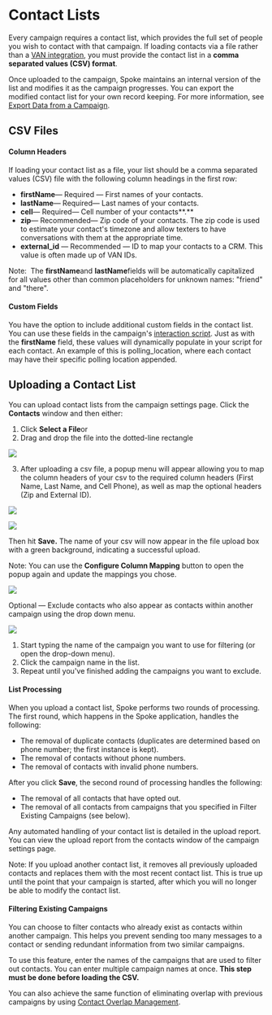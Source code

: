 # Contact Lists

Every campaign requires a contact list, which provides the full
set of people you wish to contact with that campaign. If loading
contacts via a file rather than a [VAN integration](https://docs.spokerewired.com/article/93-van-list-loading), you must provide the contact list in a **comma separated values (CSV) format**.

Once uploaded to the campaign, Spoke maintains an internal
version of the list and modifies it as the campaign progresses.
You can export the modified contact list for your own record
keeping. For more information, see [Export Data from a Campaign](https://docs.spokerewired.com/article/71-export-data-from-a-campaign).

**CSV Files**
-------------

#### **Column Headers**

If loading your contact list as a file, your list should be a
comma separated values (CSV) file with the following column
headings in the first row:

* **firstName**— Required — First names of your
  contacts.
* **lastName**— Required— Last names of your
  contacts.
* **cell**— Required— Cell number of your
  contacts**.**
* **zip**— Recommended— Zip code of your
  contacts. The zip code is used to estimate your
  contact's timezone and allow texters to have
  conversations with them at the appropriate time.
* **external\_id** — Recommended — ID to map your
  contacts to a CRM. This value is often made up of VAN IDs.

Note:  The  **firstName**and **lastName**fields will be
automatically capitalized for all values other than common
placeholders for unknown names: "friend" and
"there".

#### **Custom Fields**

You have the option to include additional custom fields in the
contact list. You can use these fields in the campaign's [interaction script](https://docs.spokerewired.com/article/38-interaction-scripts). Just as with the **firstName** field, these values will dynamically
populate in your script for each contact. An example of this is
polling_location, where each contact may have their specific
polling location appended.

**Uploading a Contact List**
----------------------------

You can upload contact lists from the campaign settings page.
Click the **Contacts** window and then either:

1. Click **Select a File**or
2. Drag and drop the file into the dotted-line rectangle

![](https://lh4.googleusercontent.com/EfxgdyBzzn2Hl-ELdAzXlIdA0TuXOxcPb6mRJ9lwJuDqA9haWwRAyv7oI2C7oSsSZQH1HHnHDnOub9DXdCMD1a4O8DH-O8-g2HMdqHjd1hKkQ1pcwhR-LfxeFiraiPleXauMWJASB4bl_ucmvF7uhS4)

3. After uploading a csv file, a popup menu will appear
   allowing you to map the column headers of your csv to the
   required column headers (First Name, Last Name, and Cell
   Phone), as well as map the optional headers (Zip and
   External ID).

![](https://lh5.googleusercontent.com/Xfv5mgVxggIXqrYWB50eLEKd1eE6JCyMufIo7x_-VLf70PPhyfHWxbR0C3wfXFJkr7IUd7I_ecp_4kr3bPThu4FcSCSKadRNPgjfey_caH-bZA4DUomo9JN_imKGqey3B794F2PWsJGrIZ6XEGCo22U)

![](https://lh5.googleusercontent.com/17hMw0YzflF7ln_klrxQzqRPlgHQwl_kCiGwP_EzZbN3dPRIDhmPy2qPpGa8Rm4oZsve3ORGGWunrja1ZZWvylDjZhLdL_WuKYVAbx8LLYS-D5IjFH6_Wy57qnbFho7nsyS8G-BywJVIwcFqnuB3xiE)

Then hit **Save.** The name of your csv will now appear in the
file upload box with a green background, indicating a successful
upload.

Note: You can use the **Configure Column Mapping** button to open
the popup again and update the mappings you chose.

![](https://lh6.googleusercontent.com/zpGMQ74h9RiFV_2l5FPgbaexgXXAdrC70zuV-F3rMCQtr0-3_3lGIENxplmeWsTXqVZ19bwHX8r7BpQr0XAibcKpKnYgCJBnRnazHzHfglEsfnio03iDPNyih9-J_oBNrMQh9O5hPButF31WOddYXz0)

Optional — Exclude contacts who also appear as contacts
within another campaign using the drop down menu.

![](https://lh5.googleusercontent.com/PjL4c34dSxex9bUAgT_YATRktpVkPuxQXQ7dAtIl8ZsrByfiZ5pYvgDNqJax6xYEVA8Z5Zv1vds3lvj5p5Su6HT9X724r3-l7cFrLl46M2x3Nlw2KUgBM2hC2hItRI1uJji_Pp10fAlhBIjgEFm2PWE)

1. Start typing the name of the campaign you want to use for
   filtering (or open the drop-down menu).
2. Click the campaign name in the list.
3. Repeat until you've finished adding the campaigns you
   want to exclude.

#### List Processing

When you upload a contact list, Spoke performs two rounds of
processing. The first round, which happens in the Spoke
application, handles the following:

* The removal of duplicate contacts (duplicates are determined
  based on phone number; the first instance is kept).
* The removal of contacts without phone numbers.
* The removal of contacts with invalid phone numbers.

After you click **Save**, the second round of processing
handles the following:

* The removal of all contacts that have opted out.
* The removal of all contacts from campaigns that you
  specified in Filter Existing Campaigns (see below).

Any automated handling of your contact list is detailed in the
upload report. You can view the upload report from the contacts
window of the campaign settings page.

Note: If you upload another contact list, it removes all
previously uploaded contacts and replaces them with the most
recent contact list. This is true up until the point that your
campaign is started, after which you will no longer be able to
modify the contact list.

#### **Filtering Existing Campaigns**

You can choose to filter contacts who already exist as contacts
within another campaign. This helps you prevent sending too many
messages to a contact or sending redundant information from two
similar campaigns.

To use this feature, enter the names of the campaigns that are
used to filter out contacts. You can enter multiple campaign
names at once. **This step must be done before loading the CSV.**

You can also achieve the same function of eliminating overlap
with previous campaigns by using [Contact Overlap Management](https://docs.spokerewired.com/article/46-contact-overlap-management).

 